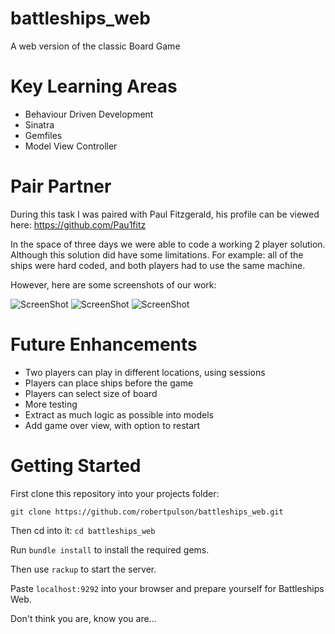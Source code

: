 # battleships_web

A web version of the classic Board Game

# Key Learning Areas

* Behaviour Driven Development
* Sinatra
* Gemfiles
* Model View Controller

# Pair Partner

During this task I was paired with Paul Fitzgerald, his profile can be viewed here: https://github.com/Pau1fitz

In the space of three days we were able to code a working 2 player solution. Although this solution did have some limitations.
For example: all of the ships were hard coded, and both players had to use the same machine.

However, here are some screenshots of our work:

![ScreenShot](https://github.com/robertpulson/battleships_web/blob/master/screenshots/Screen%20Shot%202015-04-27%20at%2009.53.13.png?raw=true)
![ScreenShot](https://github.com/robertpulson/battleships_web/blob/master/screenshots/Screen%20Shot%202015-04-27%20at%2009.53.41.png?raw=true)
![ScreenShot](https://github.com/robertpulson/battleships_web/blob/master/screenshots/Screen%20Shot%202015-04-27%20at%2009.54.35.png?raw=true)

# Future Enhancements

* Two players can play in different locations, using sessions
* Players can place ships before the game
* Players can select size of board
* More testing
* Extract as much logic as possible into models
* Add game over view, with option to restart

# Getting Started

First clone this repository into your projects folder:

`git clone https://github.com/robertpulson/battleships_web.git`

Then cd into it: `cd battleships_web`

Run `bundle install` to install the required gems.

Then use `rackup` to start the server. 

Paste `localhost:9292` into your browser and prepare yourself for Battleships Web.

Don't think you are, know you are...
